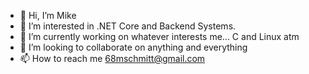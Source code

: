 - 👋 Hi, I’m Mike
- 👀 I’m interested in .NET Core and Backend Systems. 
- 🌱 I’m currently working on whatever interests me... C and Linux atm
- 💞️ I’m looking to collaborate on anything and everything
- 📫 How to reach me 68mschmitt@gmail.com
